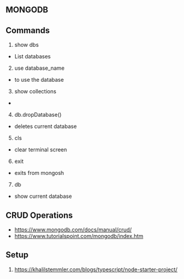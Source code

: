 ## MONGODB

## Commands
1. show dbs
 - List databases
2. use database_name
 - to use the database
3. show collections
 - 
4. db.dropDatabase()
- deletes current database 
5. cls
 - clear terminal screen
6. exit
- exits from mongosh
7. db
- show current database

## CRUD Operations
- https://www.mongodb.com/docs/manual/crud/ 
- https://www.tutorialspoint.com/mongodb/index.htm

## Setup
1. https://khalilstemmler.com/blogs/typescript/node-starter-project/

